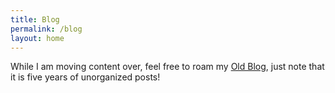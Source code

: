 ```yaml
---
title: Blog
permalink: /blog
layout: home
---
```


While I am moving content over, feel free to roam my [Old Blog](mysteriouslever.blogspot.com), just note that it is five years of unorganized posts!
